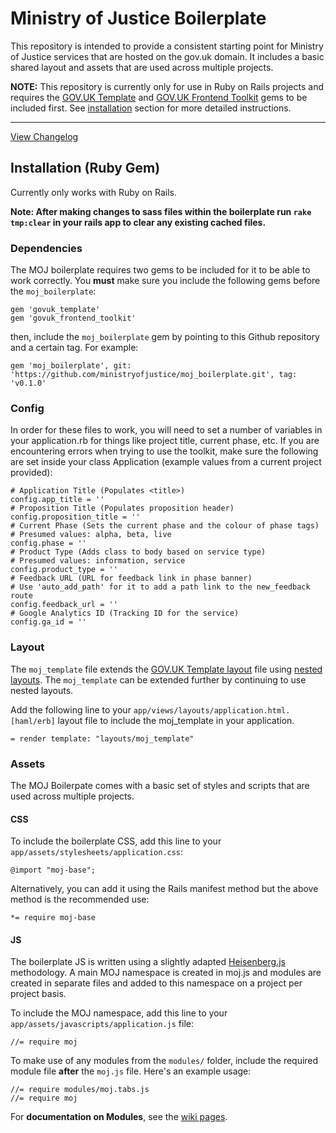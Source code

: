 # Ministry of Justice Boilerplate

This repository is intended to provide a consistent starting point for Ministry of Justice services that are hosted on the gov.uk domain. It includes a basic shared layout and assets that are used across multiple projects.

**NOTE:** This repository is currently only for use in Ruby on Rails projects and requires the [GOV.UK Template](https://github.com/alphagov/govuk_template) and [GOV.UK Frontend Toolkit](https://github.com/alphagov/govuk_frontend_toolkit_gem) gems to be included first. See [installation](#installation) section for more detailed instructions.

------

[View Changelog](https://github.com/ministryofjustice/moj_boilerplate/blob/master/changelog.md)

## Installation (Ruby Gem)

Currently only works with Ruby on Rails.

**Note: After making changes to sass files within the boilerplate run `rake tmp:clear` in your rails app to clear any existing cached files.**

### Dependencies

The MOJ boilerplate requires two gems to be included for it to be able to work correctly. You **must** make sure you include the following gems before the `moj_boilerplate`:

    gem 'govuk_template'
    gem 'govuk_frontend_toolkit'

then, include the `moj_boilerplate` gem by pointing to this Github repository and a certain tag. For example:

    gem 'moj_boilerplate', git: 'https://github.com/ministryofjustice/moj_boilerplate.git', tag: 'v0.1.0'

### Config

In order for these files to work, you will need to set a number of variables in your application.rb for things like project title, current phase, etc. If you are encountering errors when trying to use the toolkit, make sure the following are set inside your class Application (example values from a current project provided):

    # Application Title (Populates <title>)
    config.app_title = ''
    # Proposition Title (Populates proposition header)
    config.proposition_title = ''
    # Current Phase (Sets the current phase and the colour of phase tags)
    # Presumed values: alpha, beta, live
    config.phase = ''
    # Product Type (Adds class to body based on service type)
    # Presumed values: information, service
    config.product_type = ''
    # Feedback URL (URL for feedback link in phase banner)
    # Use 'auto_add_path' for it to add a path link to the new_feedback route
    config.feedback_url = ''
    # Google Analytics ID (Tracking ID for the service)
    config.ga_id = ''

### Layout

The `moj_template` file extends the [GOV.UK Template layout](https://github.com/alphagov/govuk_template/blob/master/source/views/layouts/govuk_template.html.erb) file using [nested layouts](http://guides.rubyonrails.org/layouts_and_rendering.html#using-nested-layouts). The `moj_template` can be extended further by continuing to use nested layouts.

Add the following line to your `app/views/layouts/application.html.[haml/erb]` layout file to include the moj_template in your application.

    = render template: "layouts/moj_template"

### Assets

The MOJ Boilerpate comes with a basic set of styles and scripts that are used across multiple projects.

#### CSS

To include the boilerplate CSS, add this line to your `app/assets/stylesheets/application.css`:

    @import "moj-base";

Alternatively, you can add it using the Rails manifest method but the above method is the recommended use:

    *= require moj-base

#### JS

The boilerplate JS is written using a slightly adapted [Heisenberg.js](https://github.com/Heisenbergjs/heisenberg) methodology. A main MOJ namespace is created in moj.js and modules are created in separate files and added to this namespace on a project per project basis.

To include the MOJ namespace, add this line to your `app/assets/javascripts/application.js` file:

    //= require moj

To make use of any modules from the `modules/` folder, include the required module file **after** the `moj.js` file. Here's an example usage:

    //= require modules/moj.tabs.js
    //= require moj

For **documentation on Modules**, see the [wiki pages](https://github.com/ministryofjustice/moj_boilerplate/wiki).